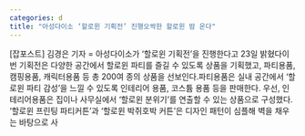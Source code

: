 ```yaml
---
categories: d
title: "아성다이소 ‘할로윈 기획전’ 진행오싹한 할로윈 밤 온다"
---
```

[잡포스트] 김경은 기자 = 아성다이소가 ‘할로윈 기획전’을 진행한다고 23일 밝혔다이번 기획전은 다양한 공간에서 할로윈 파티를 즐길 수 있도록 상품을 기획했고, 파티용품, 캠핑용품, 캐릭터용품 등 총 200여 종의 상품을 선보인다.파티용품은 실내 공간에서 ‘할로윈 파티 감성’을 느낄 수 있도록 인테리어 용품, 코스튬 용품 등을 판매한다. 우선, 인테리어용품은 집이나 사무실에서 ‘할로윈 분위기’를 연출할 수 있는 상품으로 구성했다. ‘할로윈 프린팅 파티커튼’과 ‘할로윈 박쥐호박 커튼’은 디자인 패턴이 심플해 벽을 채우는 바탕으로 사